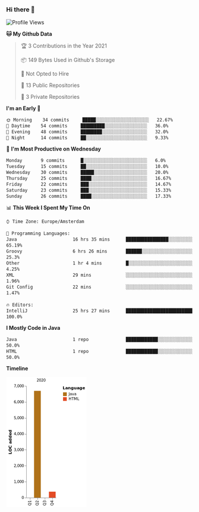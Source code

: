 ### Hi there 👋


<!--START_SECTION:waka-->
![Profile Views](http://img.shields.io/badge/Profile%20Views-1-blue)

**🐱 My Github Data** 

> 🏆 3 Contributions in the Year 2021
 > 
> 📦 149 Bytes Used in Github's Storage 
 > 
> 🚫 Not Opted to Hire
 > 
> 📜 13 Public Repositories 
 > 
> 🔑 3 Private Repositories  
 > 
**I'm an Early 🐤** 

```text
🌞 Morning    34 commits     █████░░░░░░░░░░░░░░░░░░░░   22.67% 
🌆 Daytime    54 commits     █████████░░░░░░░░░░░░░░░░   36.0% 
🌃 Evening    48 commits     ████████░░░░░░░░░░░░░░░░░   32.0% 
🌙 Night      14 commits     ██░░░░░░░░░░░░░░░░░░░░░░░   9.33%

```
📅 **I'm Most Productive on Wednesday** 

```text
Monday       9 commits      █░░░░░░░░░░░░░░░░░░░░░░░░   6.0% 
Tuesday      15 commits     ██░░░░░░░░░░░░░░░░░░░░░░░   10.0% 
Wednesday    30 commits     █████░░░░░░░░░░░░░░░░░░░░   20.0% 
Thursday     25 commits     ████░░░░░░░░░░░░░░░░░░░░░   16.67% 
Friday       22 commits     ███░░░░░░░░░░░░░░░░░░░░░░   14.67% 
Saturday     23 commits     ███░░░░░░░░░░░░░░░░░░░░░░   15.33% 
Sunday       26 commits     ████░░░░░░░░░░░░░░░░░░░░░   17.33%

```


📊 **This Week I Spent My Time On** 

```text
⌚︎ Time Zone: Europe/Amsterdam

💬 Programming Languages: 
Java                     16 hrs 35 mins      ████████████████░░░░░░░░░   65.19% 
Groovy                   6 hrs 26 mins       ██████░░░░░░░░░░░░░░░░░░░   25.3% 
Other                    1 hr 4 mins         █░░░░░░░░░░░░░░░░░░░░░░░░   4.25% 
XML                      29 mins             ░░░░░░░░░░░░░░░░░░░░░░░░░   1.96% 
Git Config               22 mins             ░░░░░░░░░░░░░░░░░░░░░░░░░   1.47%

🔥 Editors: 
IntelliJ                 25 hrs 27 mins      █████████████████████████   100.0%

```

**I Mostly Code in Java** 

```text
Java                     1 repo              ████████████░░░░░░░░░░░░░   50.0% 
HTML                     1 repo              ████████████░░░░░░░░░░░░░   50.0%

```


**Timeline**

![Chart not found](https://raw.githubusercontent.com/powercasgamer/powercasgamer/master/charts/bar_graph.png) 


<!--END_SECTION:waka-->
